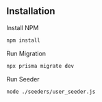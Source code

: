 ## Installation

Install NPM

```bash
npm install
```

Run Migration

```bash
npx prisma migrate dev
```

Run Seeder

```bash
node ./seeders/user_seeder.js
```
